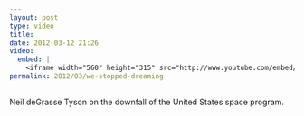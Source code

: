 ```yaml
---
layout: post
type: video
title: 
date: 2012-03-12 21:26
video: 
  embed: |
    <iframe width="560" height="315" src="http://www.youtube.com/embed/CbIZU8cQWXc" frameborder="0" allowfullscreen></iframe>
permalink: 2012/03/we-stopped-dreaming
---
```


Neil deGrasse Tyson on the downfall of the United States space program.
